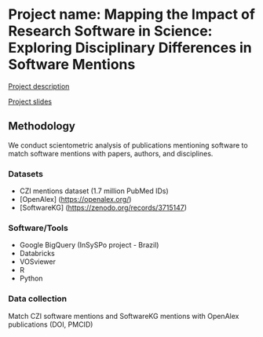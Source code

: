 # Project name: Mapping the Impact of Research Software in Science: Exploring Disciplinary Differences in Software Mentions

[Project description](https://docs.google.com/document/d/1TTeVDYmjcoCHfSzhFvliGrLMQyEB2yHYSQcjMf-OeY4/edit#heading=h.mfizjlrp1stl)

[Project slides]()

## Methodology

We conduct scientometric analysis of publications mentioning software to match software mentions with papers, authors, and disciplines.

### Datasets
- CZI mentions dataset (1.7 million PubMed IDs)
- [OpenAlex] (https://openalex.org/)
- [SoftwareKG] (https://zenodo.org/records/3715147)

### Software/Tools
- Google BigQuery (InSySPo project - Brazil)
- Databricks
- VOSviewer
- R
- Python

### Data collection
Match CZI software mentions and SoftwareKG mentions with OpenAlex publications (DOI, PMCID)